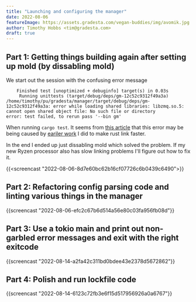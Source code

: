 ```yaml
---
title: "Launching and configuring the manager"
date: 2022-08-06
featureImage: https://assets.gradesta.com/vegan-buddies/img/avomik.jpg
author: Timothy Hobbs <tim@gradesta.com>
draft: true
---
```


Part 1: Getting things building again after setting up mold (by dissabling mold)
------


We start out the session with the confusing error message

```
    Finished test [unoptimized + debuginfo] target(s) in 0.03s
     Running unittests (target/debug/deps/gm-12c52c9312f49a3a)
/home/timothy/pu/gradesta/manager/target/debug/deps/gm-12c52c9312f49a3a: error while loading shared libraries: libzmq.so.5: cannot open shared object file: No such file or directory
error: test failed, to rerun pass '--bin gm'
```

When running `cargo test`. It seems from [this article](https://matklad.github.io/2022/03/14/rpath-or-why-lld-doesnt-work-on-nixos.html) that this error may be being caused by [eariler work](https://veganbuddies.org/blog/stream17/) I did to make rust link faster. 

In the end I ended up just dissabling mold which solved the problem. If my new Ryzen processor also has slow linking problems I'll figure out how to fix it.

{{<screencast "2022-08-06-8d7e60bc62b16cf07726c6b0439c6490">}}

Part 2: Refactoring config parsing code and linting various things in the manager
---------

{{screencast "2022-08-06-efc2c67b6d514a56e80c03fa956fb08d"}}

Part 3: Use a tokio main and print out non-garbled error messages and exit with the right exitcode
---------

{{screencast "2022-08-14-a2fa42c311bd0bdee43e2378d5672862"}}

Part 4: Polish and run lockfile code
--------

{{screencast "2022-08-14-6123c72fb3e6f15d517956926a0a6767"}}
